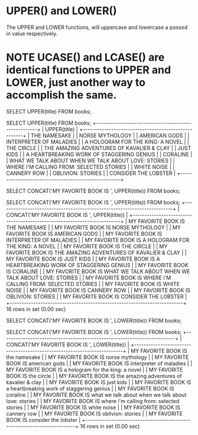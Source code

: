 # UPPER() and LOWER()

The UPPER and LOWER functions, will uppercase and lowercase a passed in value respectively.

# NOTE UCASE() and LCASE() are identical functions to UPPER and LOWER, just another way to accomplish the same.


SELECT UPPER(title) FROM books;

SELECT UPPER(title) FROM books;
+-----------------------------------------------------+
| UPPER(title)                                        |
+-----------------------------------------------------+
| THE NAMESAKE                                        |
| NORSE MYTHOLOGY                                     |
| AMERICAN GODS                                       |
| INTERPRETER OF MALADIES                             |
| A HOLOGRAM FOR THE KING: A NOVEL                    |
| THE CIRCLE                                          |
| THE AMAZING ADVENTURES OF KAVALIER & CLAY           |
| JUST KIDS                                           |
| A HEARTBREAKING WORK OF STAGGERING GENIUS           |
| CORALINE                                            |
| WHAT WE TALK ABOUT WHEN WE TALK ABOUT LOVE: STORIES |
| WHERE I'M CALLING FROM: SELECTED STORIES            |
| WHITE NOISE                                         |
| CANNERY ROW                                         |
| OBLIVION: STORIES                                   |
| CONSIDER THE LOBSTER                                |
+-----------------------------------------------------+


SELECT CONCAT('MY FAVORITE BOOK IS ', UPPER(title)) FROM books;

SELECT CONCAT('MY FAVORITE BOOK IS ', UPPER(title)) FROM books;
+-------------------------------------------------------------------------+
| CONCAT('MY FAVORITE BOOK IS ', UPPER(title))                            |
+-------------------------------------------------------------------------+
| MY FAVORITE BOOK IS THE NAMESAKE                                        |
| MY FAVORITE BOOK IS NORSE MYTHOLOGY                                     |
| MY FAVORITE BOOK IS AMERICAN GODS                                       |
| MY FAVORITE BOOK IS INTERPRETER OF MALADIES                             |
| MY FAVORITE BOOK IS A HOLOGRAM FOR THE KING: A NOVEL                    |
| MY FAVORITE BOOK IS THE CIRCLE                                          |
| MY FAVORITE BOOK IS THE AMAZING ADVENTURES OF KAVALIER & CLAY           |
| MY FAVORITE BOOK IS JUST KIDS                                           |
| MY FAVORITE BOOK IS A HEARTBREAKING WORK OF STAGGERING GENIUS           |
| MY FAVORITE BOOK IS CORALINE                                            |
| MY FAVORITE BOOK IS WHAT WE TALK ABOUT WHEN WE TALK ABOUT LOVE: STORIES |
| MY FAVORITE BOOK IS WHERE I'M CALLING FROM: SELECTED STORIES            |
| MY FAVORITE BOOK IS WHITE NOISE                                         |
| MY FAVORITE BOOK IS CANNERY ROW                                         |
| MY FAVORITE BOOK IS OBLIVION: STORIES                                   |
| MY FAVORITE BOOK IS CONSIDER THE LOBSTER                                |
+-------------------------------------------------------------------------+
16 rows in set (0.00 sec)

 
SELECT CONCAT('MY FAVORITE BOOK IS ', LOWER(title)) FROM books;

SELECT CONCAT('MY FAVORITE BOOK IS ', LOWER(title)) FROM books;
+-------------------------------------------------------------------------+
| CONCAT('MY FAVORITE BOOK IS ', LOWER(title))                            |
+-------------------------------------------------------------------------+
| MY FAVORITE BOOK IS the namesake                                        |
| MY FAVORITE BOOK IS norse mythology                                     |
| MY FAVORITE BOOK IS american gods                                       |
| MY FAVORITE BOOK IS interpreter of maladies                             |
| MY FAVORITE BOOK IS a hologram for the king: a novel                    |
| MY FAVORITE BOOK IS the circle                                          |
| MY FAVORITE BOOK IS the amazing adventures of kavalier & clay           |
| MY FAVORITE BOOK IS just kids                                           |
| MY FAVORITE BOOK IS a heartbreaking work of staggering genius           |
| MY FAVORITE BOOK IS coraline                                            |
| MY FAVORITE BOOK IS what we talk about when we talk about love: stories |
| MY FAVORITE BOOK IS where i'm calling from: selected stories            |
| MY FAVORITE BOOK IS white noise                                         |
| MY FAVORITE BOOK IS cannery row                                         |
| MY FAVORITE BOOK IS oblivion: stories                                   |
| MY FAVORITE BOOK IS consider the lobster                                |
+-------------------------------------------------------------------------+
16 rows in set (0.00 sec)
